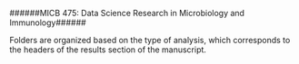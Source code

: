 ######MICB 475: Data Science Research in Microbiology and Immunology######

Folders are organized based on the type of analysis, which corresponds to the headers of the results section of the manuscript. 
